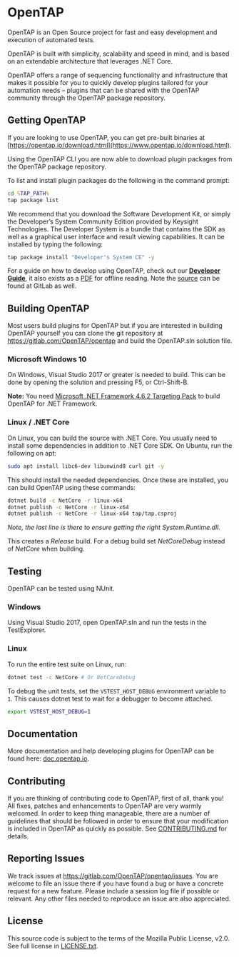 # OpenTAP

OpenTAP is an Open Source project for fast and easy development and execution of
automated tests.

OpenTAP is built with simplicity, scalability and speed in mind, and is based on
an extendable architecture that leverages .NET Core.

OpenTAP offers a range of sequencing functionality and infrastructure that makes
it possible for you to quickly develop plugins tailored for your automation
needs – plugins that can be shared with the OpenTAP community through the
OpenTAP package repository.

## Getting OpenTAP

If you are looking to use OpenTAP, you can get pre-built binaries at
[https://opentap.io/download.html](https://www.opentap.io/download.html).

Using the OpenTAP CLI you are now able to download plugin packages from the
OpenTAP package repository.

To list and install plugin packages do the following in the command prompt:

```cmd
cd %TAP_PATH%
tap package list
```

We recommend that you download the Software Development Kit, or simply the
Developer’s System Community Edition provided by Keysight Technologies. The
Developer System is a bundle that contains the SDK as well as a graphical user
interface and result viewing capabilities. It can be installed by typing the
following:

```cmd
tap package install "Developer's System CE" -y
```

For a guide on how to develop using OpenTAP, check out our __[Developer
Guide](https://doc.opentap.io/Developer%20Guide/Introduction/#introduction)__,
it also exists as a
[PDF](https://www.opentap.io/docs/OpenTAP%20Developer%20Guide.pdf) for offline
reading. Note the
[source](https://gitlab.com/OpenTAP/opentap/blob/master/doc/Developer%20Guide/Readme.md)
can be found at GitLab as well.

## Building OpenTAP
Most users build plugins for OpenTAP but if you are interested in building
OpenTAP yourself you can clone the git repository at
https://gitlab.com/OpenTAP/opentap and build the OpenTAP.sln solution file.

### Microsoft Windows 10
 On Windows, Visual Studio 2017 or greater is needed to build. This can be done
 by opening the solution and pressing F5, or Ctrl-Shift-B.

**Note:** You need [Microsoft .NET Framework 4.6.2 Targeting
Pack](https://www.microsoft.com/en-us/download/details.aspx?id=53321) to build
OpenTAP for .NET Framework.

### Linux / .NET Core
On Linux, you can build the source with .NET Core. You usually need to install
some dependencies in addition to .NET Core SDK. On Ubuntu, run the following on
apt:

```sh
sudo apt install libc6-dev libunwind8 curl git -y
```

This should install the needed dependencies. Once these are installed, you can
build OpenTAP using these commands:

```sh
dotnet build -c NetCore -r linux-x64
dotnet publish -c NetCore -r linux-x64
dotnet publish -c NetCore -r linux-x64 tap/tap.csproj
```

*Note, the last line is there to ensure getting the right System.Runtime.dll.*

This creates a *Release* build. For a debug build set *NetCoreDebug* instead of
*NetCore* when building.


## Testing
OpenTAP can be tested using NUnit.

### Windows

Using Visual Studio 2017, open OpenTAP.sln and run the tests in the
TestExplorer.

### Linux

To run the entire test suite on Linux, run:

```sh
dotnet test -c NetCore # Or NetCoreDebug
```

To debug the unit tests, set the `VSTEST_HOST_DEBUG` environment variable to
`1`. This causes dotnet test to wait for a debugger to become attached.

```sh
export VSTEST_HOST_DEBUG=1
```

## Documentation
More documentation and help developing plugins for OpenTAP can be found here:
[doc.opentap.io](https://doc.opentap.io).

## Contributing

If you are thinking of contributing code to OpenTAP, first of all, thank you!
All fixes, patches and enhancements to OpenTAP are very warmly welcomed. In
order to keep thing manageable, there are a number of guidelines that should be
followed in order to ensure that your modification is included in OpenTAP as
quickly as possible. See [CONTRIBUTING.md](CONTRIBUTING.md) for details.

## Reporting Issues

We track issues at https://gitlab.com/OpenTAP/opentap/issues. You are welcome to
file an issue there if you have found a bug or have a concrete request for a new
feature. Please include a session log file if possible or relevant. Any other
files needed to reproduce an issue are also appreciated.

## License

This source code is subject to the terms of the Mozilla Public License, v2.0.
See full license in [LICENSE.txt](LICENSE.txt).
